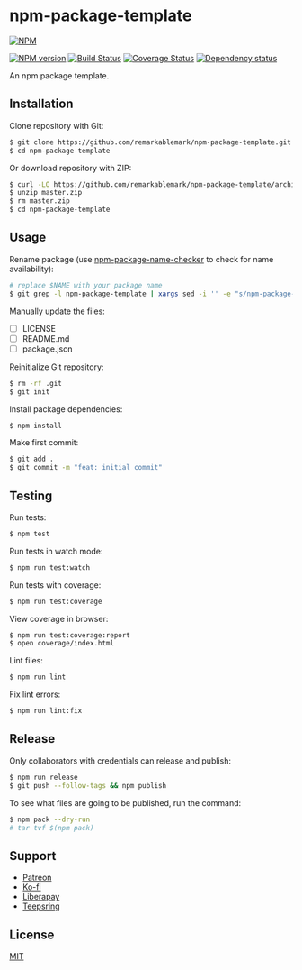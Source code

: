 # npm-package-template

[![NPM](https://nodei.co/npm/npm-package-template.png)](https://nodei.co/npm/npm-package-template/)

[![NPM version](https://img.shields.io/npm/v/npm-package-template.svg)](https://www.npmjs.com/package/npm-package-template)
[![Build Status](https://travis-ci.org/remarkablemark/npm-package-template.svg?branch=master)](https://travis-ci.org/remarkablemark/npm-package-template)
[![Coverage Status](https://coveralls.io/repos/github/remarkablemark/npm-package-template/badge.svg?branch=master)](https://coveralls.io/github/remarkablemark/npm-package-template?branch=master)
[![Dependency status](https://david-dm.org/remarkablemark/npm-package-template.svg)](https://david-dm.org/remarkablemark/npm-package-template)

An npm package template.

## Installation

Clone repository with Git:

```sh
$ git clone https://github.com/remarkablemark/npm-package-template.git
$ cd npm-package-template
```

Or download repository with ZIP:

```sh
$ curl -LO https://github.com/remarkablemark/npm-package-template/archive/master.zip
$ unzip master.zip
$ rm master.zip
$ cd npm-package-template
```

## Usage

Rename package (use [npm-package-name-checker](https://remarkablemark.org/npm-package-name-checker/) to check for name availability):

```sh
# replace $NAME with your package name
$ git grep -l npm-package-template | xargs sed -i '' -e "s/npm-package-template/$NAME/g"
```

Manually update the files:

- [ ] LICENSE
- [ ] README.md
- [ ] package.json

Reinitialize Git repository:

```sh
$ rm -rf .git
$ git init
```

Install package dependencies:

```sh
$ npm install
```

Make first commit:

```sh
$ git add .
$ git commit -m "feat: initial commit"
```

## Testing

Run tests:

```sh
$ npm test
```

Run tests in watch mode:

```sh
$ npm run test:watch
```

Run tests with coverage:

```sh
$ npm run test:coverage
```

View coverage in browser:

```sh
$ npm run test:coverage:report
$ open coverage/index.html
```

Lint files:

```sh
$ npm run lint
```

Fix lint errors:

```sh
$ npm run lint:fix
```

## Release

Only collaborators with credentials can release and publish:

```sh
$ npm run release
$ git push --follow-tags && npm publish
```

To see what files are going to be published, run the command:

```sh
$ npm pack --dry-run
# tar tvf $(npm pack)
```

## Support

- [Patreon](https://b.remarkabl.org/patreon)
- [Ko-fi](https://b.remarkabl.org/ko-fi)
- [Liberapay](https://b.remarkabl.org/liberapay)
- [Teepsring](https://b.remarkabl.org/teespring)

## License

[MIT](https://github.com/remarkablemark/npm-package-template/blob/master/LICENSE)
